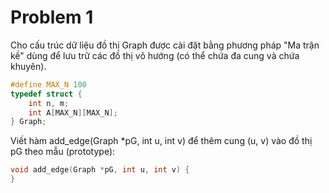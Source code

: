 # Problem 1

Cho cấu trúc dữ liệu đồ thị Graph được cài đặt bằng phương pháp "Ma  trận kề" dùng để lưu trữ các đồ thị vô hướng (có thể chứa đa cung và chứa khuyên).

```c
#define MAX_N 100
typedef struct {
    int n, m;
    int A[MAX_N][MAX_N];
} Graph;
```

Viết hàm add_edge(Graph *pG, int u, int v) để thêm cung (u, v) vào đồ thị pG theo mẫu (prototype):

```c
void add_edge(Graph *pG, int u, int v) {
}
```
